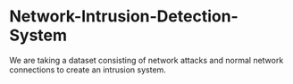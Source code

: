 # Network-Intrusion-Detection-System

We are taking a dataset consisting of network attacks and normal network connections to create an intrusion system.
